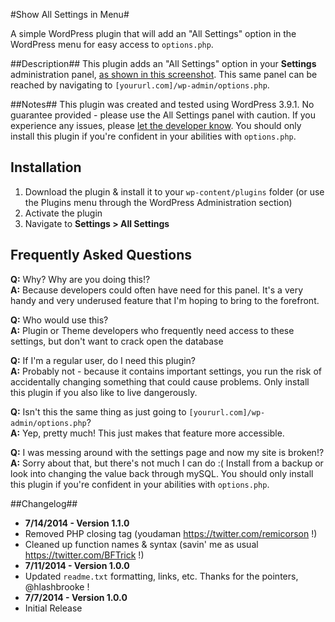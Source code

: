 #Show All Settings in Menu#

A simple WordPress plugin that will add an "All Settings" option in the WordPress menu for easy access to `options.php`.

##Description##
This plugin adds an "All Settings" option in your **Settings** administration panel, [as shown in this screenshot](http://wordpress.org/plugins/show-all-settings-in-menu/screenshots/).
This same panel can be reached by navigating to `[yoururl.com]/wp-admin/options.php`. 

##Notes##
This plugin was created and tested using WordPress 3.9.1. No guarantee provided - please use the All Settings panel with caution. If you experience any issues, please [let the developer know](http://danielsantoro.com/contact/). You should only install this plugin if you\'re confident in your abilities with `options.php`.

## Installation ##
1. Download the plugin & install it to your `wp-content/plugins` folder (or use the Plugins menu through the WordPress Administration section)
2. Activate the plugin
3. Navigate to **Settings > All Settings**

## Frequently Asked Questions ##
**Q:** Why? Why are you doing this!?  
**A:** Because developers could often have need for this panel. It's a very handy and very underused feature that I'm hoping to bring to the forefront.

**Q:** Who would use this?  
**A:** Plugin or Theme developers who frequently need access to these settings, but don't want to crack open the database

**Q:** If I'm a regular user, do I need this plugin?  
**A:** Probably not - because it contains important settings, you run the risk of accidentally changing something that could cause problems. Only install this plugin if you also like to live dangerously.

**Q:** Isn't this the same thing as just going to `[yoururl.com]/wp-admin/options.php`?  
**A:** Yep, pretty much! This just makes that feature more accessible.

**Q:** I was messing around with the settings page and now my site is broken!?  
**A:** Sorry about that, but there's not much I can do :( Install from a backup or look into changing the value back through mySQL. You should only install this plugin if you're confident in your abilities with `options.php`.

##Changelog##
* **7/14/2014 - Version 1.1.0**
 * Removed PHP closing tag (youdaman https://twitter.com/remicorson !)
 * Cleaned up function names & syntax (savin' me as usual https://twitter.com/BFTrick !) 
* **7/11/2014 - Version 1.0.0**
 * Updated `readme.txt` formatting, links, etc. Thanks for the pointers, @hlashbrooke !  
* **7/7/2014 - Version 1.0.0**
 * Initial Release
